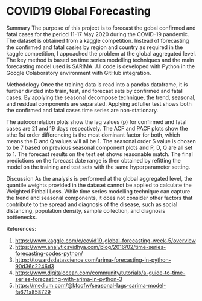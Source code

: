 # COVID19 Global Forecasting

Summary
The purpose of this project is to forecast the gobal confirmed and fatal cases for the period 11-17 May 2020 during the COVID-19 pandemic. The dataset is obtained from a kaggle competition. Instead of forecasting the confirmed and fatal casies by region and country as required in the kaggle competition, I appoached the problem at the global aggregated level. The key method is based on time series modelling techniques and the main forecasting model used is SARIMA. All code is developed with Python in the Google Colaboratory environment with GitHub integration. 

Methodology
Once the training data is read into a pandas dataframe, it is further divided into train, test, and forecast sets by confirmed and fatal cases. By applying the seasonal decompose technique, the trend, seasonal, and residual components are separated. Applying adfuller test shows both the confirmed and fatal cases time series are non-stationary. 

The autocorrelation plots show the lag values (p) for confirmed and fatal cases are 21 and 19 days respectively. The ACF and PACF plots show the sthe 1st order differencing is the most dominant factor for both, which means the D and Q values will all be 1. The seasonal order S value is chosen to be 7 based on previous seasonal component plots and P, D, Q are all set to 1. The forecast results on the test set shows reasonable match. The final predictions on the forecast date range is then obtained by refitting the model on the training and test sets with the same hyperparameter setting. 

Discussion
As the analysis is performed at the global aggregated level, the quantile weights provided in the dataset cannot be applied to calculate the Weighted Pinball Loss. While time series modelling technique can capture the trend and seasonal components, it does not consider other factors that contribute to the spread and diagnosis of the disease, such as social distancing, population density, sample collection, and diagnosis bottlenecks. 

References:
1. https://www.kaggle.com/c/covid19-global-forecasting-week-5/overview
2. https://www.analyticsvidhya.com/blog/2016/02/time-series-forecasting-codes-python/
3. https://towardsdatascience.com/arima-forecasting-in-python-90d36c2246d3
4. https://www.digitalocean.com/community/tutorials/a-guide-to-time-series-forecasting-with-arima-in-python-3
5. https://medium.com/@kfoofw/seasonal-lags-sarima-model-fa671a858729

